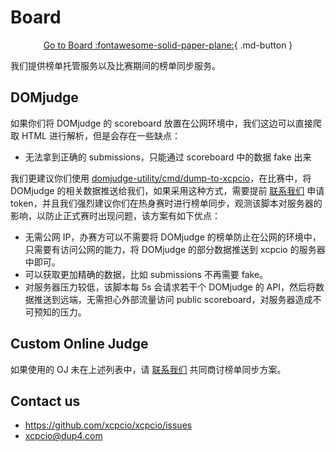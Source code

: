 # Board

<style type="text/css">

.center {
    display: flex;
    justify-content: center;
    align-items: center;
}

</style>

<center>

[Go to Board :fontawesome-solid-paper-plane:](https://board.xcpcio.com){ .md-button }

</center>

我们提供榜单托管服务以及比赛期间的榜单同步服务。

## DOMjudge

如果你们将 DOMjudge 的 scoreboard 放置在公网环境中，我们这边可以直接爬取 HTML 进行解析，但是会存在一些缺点：

* 无法拿到正确的 submissions，只能通过 scoreboard 中的数据 fake 出来

我们更建议你们使用 [domjudge-utility/cmd/dump-to-xcpcio](https://github.com/XCPCIO/domjudge-utility/tree/main/cmd/dump-to-xcpcio)，在比赛中，将 DOMjudge 的相关数据推送给我们，如果采用这种方式，需要提前 [联系我们](#contact-us) 申请 token，并且我们强烈建议你们在热身赛时进行榜单同步，观测该脚本对服务器的影响，以防止正式赛时出现问题，该方案有如下优点：

* 无需公网 IP，办赛方可以不需要将 DOMjudge 的榜单防止在公网的环境中，只需要有访问公网的能力，将 DOMjudge 的部分数据推送到 xcpcio 的服务器中即可。
* 可以获取更加精确的数据，比如 submissions 不再需要 fake。
* 对服务器压力较低，该脚本每 5s 会请求若干个 DOMjudge 的 API，然后将数据推送到远端，无需担心外部流量访问 public scoreboard，对服务器造成不可预知的压力。

## Custom Online Judge

如果使用的 OJ 未在上述列表中，请 [联系我们](#contact-us) 共同商讨榜单同步方案。

## Contact us

* <https://github.com/xcpcio/xcpcio/issues>
* <xcpcio@dup4.com>
